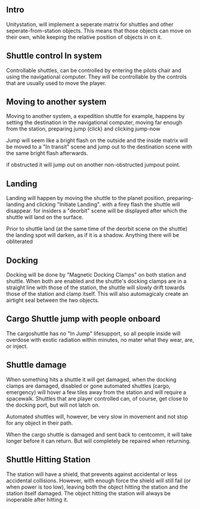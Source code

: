 ## Intro
Unitystation, will implement a seperate matrix for shuttles and other seperate-from-station objects.
This means that those objects can move on their own, while keeping the relative position of objects in on it.

## Shuttle control In system
Controllable shuttles, can be controlled by entering the pilots chair and using the navigational computer. They will be controllable by the controls that are usually used to move the player.

## Moving to another system
Moving to another system, a expedition shuttle for example, happens by setting the destination in the navigational computer, moving far enough from the station, preparing jump (click) and clicking jump-now

Jump will seem like a bright flash on the outside and the inside matrix will be moved to a "In transit" scene and jump out to the destination scene with the same bright flash afterwards.

if obstructed it will jump out on another non-obstructed jumpout point.

## Landing
Landing will happen by moving the shuttle to the planet position, preparing-landing and clicking "Initiate Landing". with a firey flash the shuttle will disappear. for insiders a "deorbit" scene will be displayed after which the shuttle will land on the surface.

Prior to shuttle land (at the same time of the deorbit scene on the shuttle) the landing spot will darken, as if it is a shadow. Anything there will be obliterated

## Docking
Docking will be done by "Magnetic Docking Clamps" on both station and shuttle. When both are enabled and the shuttle's docking clamps are in a straight line with those of the station, the shuttle will slowly drift towards those of the station and clamp itself. This will also automagicaly create an airtight seal between the two objects.

## Cargo Shuttle jump with people onboard
The cargoshuttle has no "In Jump" lifesupport, so all people inside will overdose with exotic radiation within minutes, no mater what they wear, are, or inject.

## Shuttle damage
When something hits a shuttle it will get damaged, when the docking clamps are damaged, disabled or gone automated shuttles (cargo, emergency) will hover a few tiles away from the station and will require a spacewalk. Shuttles that are player controlled can, of course, get close to the docking port, but will not latch on.

Automated shuttles will, however, be very slow in movement and not stop for any object in their path. 

When the cargo shuttle is damaged and sent back to centcomm, it will take longer before it can return. But will completely be repaired when returning.

## Shuttle Hitting Station
The station will have a shield, that prevents against accidental or less accidental collisions. However, with enough force the shield will still fail (or when power is too low), leaving both the object hitting the station and the station itself damaged. The object hitting the station will always be inoperable after hitting it.